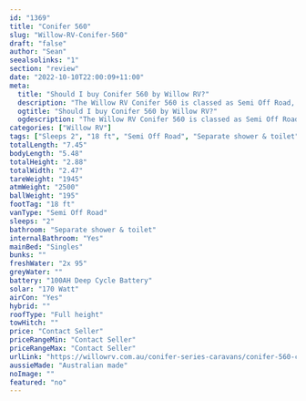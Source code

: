 ```yaml
---
id: "1369"
title: "Conifer 560"
slug: "Willow-RV-Conifer-560"
draft: "false"
author: "Sean"
seealsolinks: "1"
section: "review"
date: "2022-10-10T22:00:09+11:00"
meta:
  title: "Should I buy Conifer 560 by Willow RV?"
  description: "The Willow RV Conifer 560 is classed as Semi Off Road, and sleeps 2 people. It is Australian made and comes in at 18 ft. It generally has Separate shower & toilet."
  ogtitle: "Should I buy Conifer 560 by Willow RV?"
  ogdescription: "The Willow RV Conifer 560 is classed as Semi Off Road, and sleeps 2 people. It is Australian made and comes in at 18 ft. It generally has Separate shower & toilet."
categories: ["Willow RV"]
tags: ["Sleeps 2", "18 ft", "Semi Off Road", "Separate shower & toilet", "Full height", "Price Unknown", "Australian made"]
totalLength: "7.45"
bodyLength: "5.48"
totalHeight: "2.88"
totalWidth: "2.47"
tareWeight: "1945"
atmWeight: "2500"
ballWeight: "195"
footTag: "18 ft"
vanType: "Semi Off Road"
sleeps: "2"
bathroom: "Separate shower & toilet"
internalBathroom: "Yes"
mainBed: "Singles"
bunks: ""
freshWater: "2x 95"
greyWater: ""
battery: "100AH Deep Cycle Battery"
solar: "170 Watt"
airCon: "Yes"
hybrid: ""
roofType: "Full height"
towHitch: ""
price: "Contact Seller"
priceRangeMin: "Contact Seller"
priceRangeMax: "Contact Seller"
urlLink: "https://willowrv.com.au/conifer-series-caravans/conifer-560-caravan/"
aussieMade: "Australian made"
noImage: ""
featured: "no"
---
```

